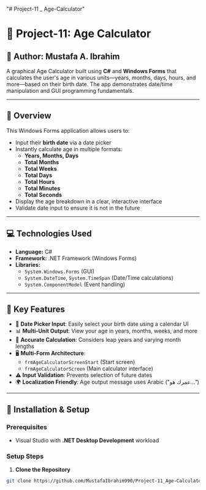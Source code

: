 "# Project-11 _ Age-Calculator" 

# 📅 Project-11: Age Calculator

## 👤 Author: Mustafa A. Ibrahim

A graphical Age Calculator built using **C#** and **Windows Forms** that calculates the user's age in various units—years, months, days, hours, and more—based on their birth date. The app demonstrates date/time manipulation and GUI programming fundamentals.

---

## 🧾 Overview

This Windows Forms application allows users to:
- Input their **birth date** via a date picker
- Instantly calculate age in multiple formats:
  - **Years, Months, Days**
  - **Total Months**
  - **Total Weeks**
  - **Total Days**
  - **Total Hours**
  - **Total Minutes**
  - **Total Seconds**
- Display the age breakdown in a clear, interactive interface
- Validate date input to ensure it is not in the future

---

## 💻 Technologies Used

- **Language:** C#
- **Framework:** .NET Framework (Windows Forms)
- **Libraries:** 
  - `System.Windows.Forms` (GUI)
  - `System.DateTime`, `System.TimeSpan` (Date/Time calculations)
  - `System.ComponentModel` (Event handling)

---

## 🧩 Key Features

- 📆 **Date Picker Input**: Easily select your birth date using a calendar UI
- 📊 **Multi-Unit Output**: View your age in years, months, weeks, and more
- 🧠 **Accurate Calculation**: Considers leap years and varying month lengths
- 🖥️ **Multi-Form Architecture**: 
  - `frmAgeCalculatorScreenStart` (Start screen)
  - `frmAgeCalculatorScreen` (Main calculator interface)
- ⚠️ **Input Validation**: Prevents selection of future dates
- 🌍 **Localization Friendly**: Age output message uses Arabic ("عمرك هو...")

---

## 🚀 Installation & Setup

### Prerequisites
- Visual Studio with **.NET Desktop Development** workload

### Setup Steps

1. **Clone the Repository**
```bash
git clone https://github.com/MustafaIbrahim990/Project-11_Age-Calculator.git